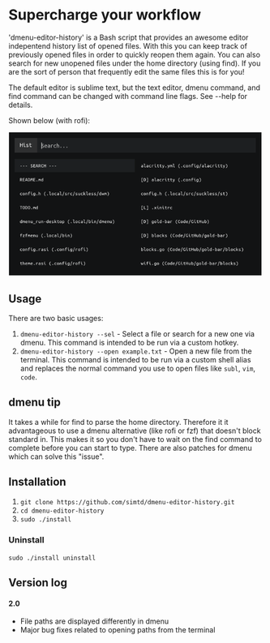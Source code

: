 # Supercharge your workflow

'dmenu-editor-history' is a Bash script that provides an awesome editor indepentend history list of opened files. With this you can keep track of previously opened files in order to quickly reopen them again. You can also search for new unopened files under the home directory (using find). If you are the sort of person that frequently edit the same files this is for you!

The default editor is sublime text, but the text editor, dmenu command, and find command can be changed with command line flags. See --help for details.

Shown below (with rofi):

<img src="https://github.com/simtd/dmenu-editor-history/blob/main/img.png" width="500" />

## Usage

There are two basic usages:

1) `dmenu-editor-history --sel` - Select a file or search for a new one via dmenu. This command is intended to be run via a custom hotkey.
2) `dmenu-editor-history --open example.txt` - Open a new file from the terminal. This command is intended to be run via a custom shell alias and replaces the normal command you use to open files like `subl`, `vim`, `code`.

## dmenu tip

It takes a while for find to parse the home directory. Therefore it it advantageous to use a dmenu alternative (like rofi or fzf) that doesn't block standard in. This makes it so you don't have to wait on the find command to complete before you can start to type. There are also patches for dmenu which can solve this "issue".

## Installation

1) `git clone https://github.com/simtd/dmenu-editor-history.git`
2) `cd dmenu-editor-history`
3) `sudo ./install`

### Uninstall

`sudo ./install uninstall`

## Version log

#### 2.0

- File paths are displayed differently in dmenu
- Major bug fixes related to opening paths from the terminal